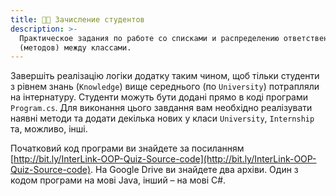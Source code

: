 ```yaml
---
title: 👨‍💻 Зачисление студентов
description: >-
  Практическое задания по работе со списками и распределению ответственности
  (методов) между классами.
---
```


Завершіть реалізацію логіки додатку таким чином, щоб тільки студенти з рівнем знань \(`Knowledge`\) вище середнього \(по `University`\) потрапляли на інтернатуру. Студенти можуть бути додані прямо в коді програми `Program.cs`. Для виконання цього завдання вам необхідно реалізувати наявні методи та додати декілька нових у класи `University`, `Internship` та, можливо, інші.

Початковий код програми ви знайдете за посиланням [http://bit.ly/InterLink-OOP-Quiz-Source-code](http://bit.ly/InterLink-OOP-Quiz-Source-code). На Google Drive ви знайдете два архіви. Один з кодом програми на мові Java, інший – на мові C\#. 

